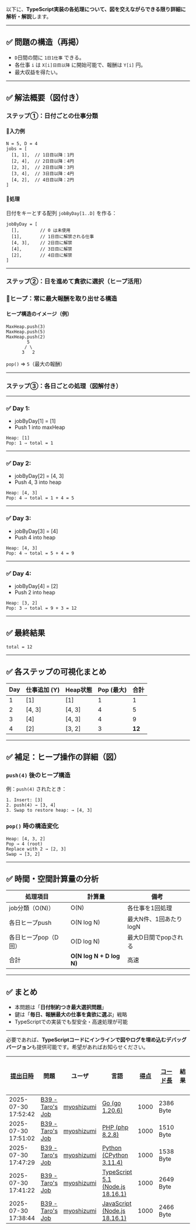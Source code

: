 以下に、**TypeScript実装の各処理について、図を交えながらできる限り詳細に解析・解説**します。

---

## ✅ 問題の構造（再掲）

* `D`日間の間に `1日1仕事` できる。
* 各仕事 `i` は `X[i]日目以降` に開始可能で、報酬は `Y[i]` 円。
* 最大収益を得たい。

---

## ✅ 解法概要（図付き）

### ステップ①：日付ごとの仕事分類

#### 🔹入力例

```
N = 5, D = 4
jobs = [
  [1, 1],  // 1日目以降：1円
  [2, 4],  // 2日目以降：4円
  [2, 3],  // 2日目以降：3円
  [3, 4],  // 3日目以降：4円
  [4, 2],  // 4日目以降：2円
]
```

#### 🔸処理

日付をキーとする配列 `jobByDay[1..D]` を作る：

```
jobByDay = [
  [],        // 0 は未使用
  [1],       // 1日目に解禁される仕事
  [4, 3],    // 2日目に解禁
  [4],       // 3日目に解禁
  [2],       // 4日目に解禁
]
```

---

### ステップ②：日を進めて貪欲に選択（ヒープ活用）

### 🔸ヒープ：常に最大報酬を取り出せる構造

#### ヒープ構造のイメージ（例）

```
MaxHeap.push(3)
MaxHeap.push(5)
MaxHeap.push(2)
        5
       / \
      3   2
```

`pop()` ⇒ `5`（最大の報酬）

---

### ステップ③：各日ごとの処理（図解付き）

---

### ✅ Day 1:

* jobByDay\[1] = \[1]
* Push 1 into maxHeap

```
Heap: [1]
Pop: 1 ⇒ total = 1
```

---

### ✅ Day 2:

* jobByDay\[2] = \[4, 3]
* Push 4, 3 into heap

```
Heap: [4, 3]
Pop: 4 ⇒ total = 1 + 4 = 5
```

---

### ✅ Day 3:

* jobByDay\[3] = \[4]
* Push 4 into heap

```
Heap: [4, 3]
Pop: 4 ⇒ total = 5 + 4 = 9
```

---

### ✅ Day 4:

* jobByDay\[4] = \[2]
* Push 2 into heap

```
Heap: [3, 2]
Pop: 3 ⇒ total = 9 + 3 = 12
```

---

## ✅ 最終結果

```
total = 12
```

---

## ✅ 各ステップの可視化まとめ

| Day | 仕事追加 (Y) | Heap状態  | Pop (最大) | 合計     |
| --- | -------- | ------- | -------- | ------ |
| 1   | \[1]     | \[1]    | 1        | 1      |
| 2   | \[4, 3]  | \[4, 3] | 4        | 5      |
| 3   | \[4]     | \[4, 3] | 4        | 9      |
| 4   | \[2]     | \[3, 2] | 3        | **12** |

---

## ✅ 補足：ヒープ操作の詳細（図）

### `push(4)` 後のヒープ構造

例：`push(4)` されたとき：

```text
1. Insert: [3]
2. push(4) → [3, 4]
3. Swap to restore heap: → [4, 3]
```

### `pop()` 時の構造変化

```text
Heap: [4, 3, 2]
Pop → 4 (root)
Replace with 2 → [2, 3]
Swap → [3, 2]
```

---

## ✅ 時間・空間計算量の分析

| 処理項目         | 計算量                      | 備考             |
| ------------ | ------------------------ | -------------- |
| job分類（O(N)）  | O(N)                     | 各仕事を1回処理       |
| 各日ヒープpush    | O(N log N)               | 最大N件、1回あたりlogN |
| 各日ヒープpop（D回） | O(D log N)               | 最大D日間でpopされる   |
| 合計           | **O(N log N + D log N)** | 高速             |

---

## ✅ まとめ

* 本問題は「**日付制約つき最大選択問題**」
* 鍵は「**毎日、報酬最大の仕事を貪欲に選ぶ**」戦略
* TypeScriptでの実装でも型安全・高速処理が可能

---

必要であれば、**TypeScriptコードにインラインで図やログを埋め込むデバッグバージョン**も提供可能です。希望があればお知らせください。

| [提出日時](https://atcoder.jp/contests/tessoku-book/submissions/me?desc=true&orderBy=created) | 問題 | ユーザ | 言語 | [得点](https://atcoder.jp/contests/tessoku-book/submissions/me?desc=true&orderBy=score) | [コード長](https://atcoder.jp/contests/tessoku-book/submissions/me?orderBy=source_length) | 結果 | [実行時間](https://atcoder.jp/contests/tessoku-book/submissions/me?orderBy=time_consumption) | [メモリ](https://atcoder.jp/contests/tessoku-book/submissions/me?orderBy=memory_consumption) |  |
| --- | --- | --- | --- | --- | --- | --- | --- | --- | --- |
| 2025-07-30 17:52:42 | [B39 - Taro's Job](https://atcoder.jp/contests/tessoku-book/tasks/tessoku_book_dl) | [myoshizumi](https://atcoder.jp/users/myoshizumi) | [Go (go 1.20.6)](https://atcoder.jp/contests/tessoku-book/submissions/me?f.Language=5002) | 1000 | 2386 Byte |  | 39 ms | 12456 KiB | [詳細](https://atcoder.jp/contests/tessoku-book/submissions/68048306) |
| 2025-07-30 17:51:02 | [B39 - Taro's Job](https://atcoder.jp/contests/tessoku-book/tasks/tessoku_book_dl) | [myoshizumi](https://atcoder.jp/users/myoshizumi) | [PHP (php 8.2.8)](https://atcoder.jp/contests/tessoku-book/submissions/me?f.Language=5016) | 1000 | 1510 Byte |  | 118 ms | 95048 KiB | [詳細](https://atcoder.jp/contests/tessoku-book/submissions/68048266) |
| 2025-07-30 17:47:29 | [B39 - Taro's Job](https://atcoder.jp/contests/tessoku-book/tasks/tessoku_book_dl) | [myoshizumi](https://atcoder.jp/users/myoshizumi) | [Python (CPython 3.11.4)](https://atcoder.jp/contests/tessoku-book/submissions/me?f.Language=5055) | 1000 | 1538 Byte |  | 176 ms | 60012 KiB | [詳細](https://atcoder.jp/contests/tessoku-book/submissions/68048186) |
| 2025-07-30 17:41:22 | [B39 - Taro's Job](https://atcoder.jp/contests/tessoku-book/tasks/tessoku_book_dl) | [myoshizumi](https://atcoder.jp/users/myoshizumi) | [TypeScript 5.1 (Node.js 18.16.1)](https://atcoder.jp/contests/tessoku-book/submissions/me?f.Language=5058) | 1000 | 2649 Byte |  | 229 ms | 118112 KiB | [詳細](https://atcoder.jp/contests/tessoku-book/submissions/68048062) |
| 2025-07-30 17:38:44 | [B39 - Taro's Job](https://atcoder.jp/contests/tessoku-book/tasks/tessoku_book_dl) | [myoshizumi](https://atcoder.jp/users/myoshizumi) | [JavaScript (Node.js 18.16.1)](https://atcoder.jp/contests/tessoku-book/submissions/me?f.Language=5009) | 1000 | 2466 Byte |  | 240 ms | 118920 KiB | [詳細](https://atcoder.jp/contests/tessoku-book/submissions/68048014) |